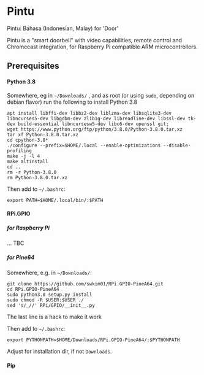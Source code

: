 # Pintu
Pintu: Bahasa (Indonesian, Malay) for 'Door'

Pintu is a "smart doorbell" with video capabilities, remote control and Chromecast integration, for Raspberry Pi compatible ARM microcontrollers.

## Prerequisites
#### Python 3.8
Somewhere, eg in `~/Downloads/` , and as root (or using `sudo`, depending on debian flavor) run the following to install Python 3.8
```
apt install libffi-dev libbz2-dev liblzma-dev libsqlite3-dev libncurses5-dev libgdbm-dev zlib1g-dev libreadline-dev libssl-dev tk-dev build-essential libncursesw5-dev libc6-dev openssl git;
wget https://www.python.org/ftp/python/3.8.0/Python-3.8.0.tar.xz
tar xf Python-3.8.0.tar.xz
cd cpython-3.8*
./configure --prefix=$HOME/.local --enable-optimizations --disable-profiling
make -j -l 4
make altinstall
cd ..
rm -r Python-3.8.0
rm Python-3.8.0.tar.xz
```

Then add to `~/.bashrc`:
```
export PATH=$HOME/.local/bin/:$PATH
```

#### RPi.GPIO
##### for Raspberry Pi
... TBC 
##### for Pine64 
Somewhere, e.g. in `~/Downloads/`:
```
git clone https://github.com/swkim01/RPi.GPIO-PineA64.git
cd RPi.GPIO-PineA64
sudo python3.8 setup.py install
sudo chmod -R $USER:$USER ./
sed 's/_//' RPi/GPIO/__init__.py
```
The last line is a hack to make it work

Then add to `~/.bashrc`:
```
export PYTHONPATH=$HOME/Downloads/RPi.GPIO-PineA64/:$PYTHONPATH
```
Adjust for installation dir, if not `Downloads`.

#### Pip
```

```